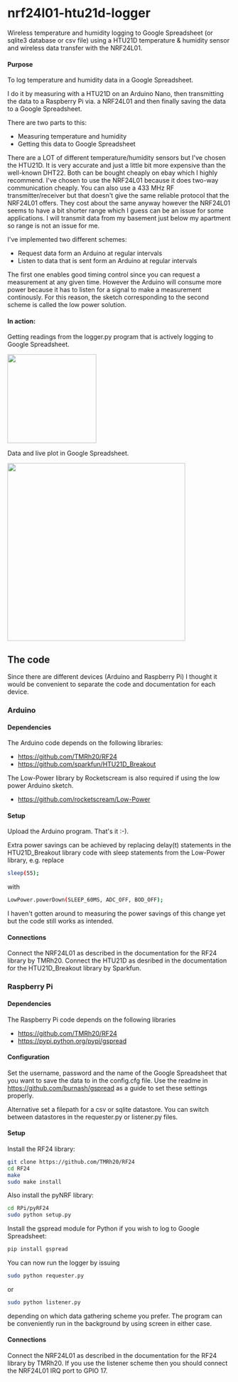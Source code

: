 # nrf24l01-htu21d-logger
Wireless temperature and humidity logging to Google Spreadsheet (or sqlite3 database or csv file) using a HTU21D temperature & humidity sensor and wireless data transfer with the NRF24L01.

#### Purpose
To log temperature and humidity data in a Google Spreadsheet.

I do it by measuring with a HTU21D on an Arduino Nano, then transmitting the data to a Raspberry Pi via. a NRF24L01 and then finally saving the data to a Google Spreadsheet.

There are two parts to this:
* Measuring temperature and humidity
* Getting this data to Google Spreadsheet

There are a LOT of different temperature/humidity sensors but I've chosen the HTU21D. It is very accurate and just a little bit more expensive than the well-known DHT22. Both can be bought cheaply on ebay which I highly recommend.
I've chosen to use the NRF24L01 because it does two-way communication cheaply. You can also use a 433 MHz RF transmitter/receiver but that doesn't give the same reliable protocol that the NRF24L01 offers. They cost about the same anyway however the NRF24L01 seems to have a bit shorter range which I guess can be an issue for some applications. I will transmit data from my basement just below my apartment so range is not an issue for me.

I've implemented two different schemes:
* Request data form an Arduino at regular intervals
* Listen to data that is sent form an Arduino at regular intervals

The first one enables good timing control since you can request a measurement at any given time. However the Arduino will consume more power because it has to listen for a signal to make a measurement continously. For this reason, the sketch corresponding to the second scheme is called the low power solution.

#### In action:
Getting readings from the logger.py program that is actively logging to Google Spreadsheet.

<a href="https://cloud.githubusercontent.com/assets/5280714/6962722/7818ee02-d937-11e4-9577-0dcc71df5571.png"><img width="200" src="https://cloud.githubusercontent.com/assets/5280714/6962722/7818ee02-d937-11e4-9577-0dcc71df5571.png" /></a>

Data and live plot in Google Spreadsheet.

<a href="https://cloud.githubusercontent.com/assets/5280714/6962721/7800578e-d937-11e4-8a36-0442c393270a.png"><img width="400" src="https://cloud.githubusercontent.com/assets/5280714/6962721/7800578e-d937-11e4-8a36-0442c393270a.png" /></a>

## The code
Since there are different devices (Arduino and Raspberry Pi) I thought it would be convenient to separate the code and documentation for each device.

### Arduino
#### Dependencies
The Arduino code depends on the following libraries:
* https://github.com/TMRh20/RF24
* https://github.com/sparkfun/HTU21D_Breakout

The Low-Power library by Rocketscream is also required if using the low power Arduino sketch.
* https://github.com/rocketscream/Low-Power

#### Setup
Upload the Arduino program. That's it :-).

Extra power savings can be achieved by replacing delay(t) statements in the HTU21D_Breakout library code with sleep statements from the Low-Power library, e.g. replace
```bash
sleep(55);
```
with
```bash
LowPower.powerDown(SLEEP_60MS, ADC_OFF, BOD_OFF);
```
I haven't gotten around to measuring the power savings of this change yet but the code still works as intended.

#### Connections
Connect the NRF24L01 as described in the documentation for the RF24 library by TMRh20.
Connect the HTU21D as desribed in the documentation for the HTU21D_Breakout library by Sparkfun.

### Raspberry Pi
#### Dependencies
The Raspberry Pi code depends on the following libraries
* https://github.com/TMRh20/RF24
* https://pypi.python.org/pypi/gspread

#### Configuration
Set the username, password and the name of the Google Spreadsheet that you want to save the data to in the config.cfg file.
Use the readme in https://github.com/burnash/gspread as a guide to set these settings properly.

Alternative set a filepath for a csv or sqlite datastore. You can switch between datastores in the requester.py or listener.py files.

#### Setup
Install the RF24 library:
```bash
git clone https://github.com/TMRh20/RF24
cd RF24
make
sudo make install
```
Also install the pyNRF library:
```bash
cd RPi/pyRF24
sudo python setup.py
```
Install the gspread module for Python if you wish to log to Google Spreadsheet:
```bash
pip install gspread
```



You can now run the logger by issuing
```bash
sudo python requester.py
```
or
```bash
sudo python listener.py
```
depending on which data gathering scheme you prefer.
The program can be conveniently run in the background by using screen in either case.

#### Connections
Connect the NRF24L01 as described in the documentation for the RF24 library by TMRh20.
If you use the listener scheme then you should connect the NRF24L01 IRQ port to GPIO 17.
